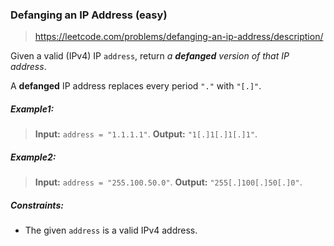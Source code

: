 ### Defanging an IP Address (easy)

> https://leetcode.com/problems/defanging-an-ip-address/description/

Given a valid (IPv4) IP `address`, return _a **defanged** version of that IP address_.

A **defanged** IP address replaces every period `"."` with `"[.]"`.

##### Example1:

> **Input:** `address = "1.1.1.1"`.
> **Output:** `"1[.]1[.]1[.]1"`.

##### Example2:

> **Input:** `address = "255.100.50.0"`.
> **Output:** `"255[.]100[.]50[.]0"`.

##### Constraints:

- The given `address` is a valid IPv4 address.
